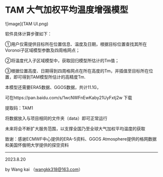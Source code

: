 # TAM 大气加权平均温度增强模型

![image](TAM UI.png)

软件具体计算步骤如下：

①用户仅需提供目标所在位置信息、温度及日期，根据目标位置查找其所在Voronoi子区域模型参数及四周格网点；

②将温度代入子区域模型中，获取回归模型所估计的Tm值；

③根据位置高度、日期得到四周格网点在所在高度的Tm，并插值至目标所在位置，即可得到TAM模型所估计的高精度Tm.

本模型还需要ERA5数据、GGOS数据，共计11.1G，

可在https://pan.baidu.com/s/1wcNWFnEwKaby21UyFxtj2w 下载

提取码：TAM1 

将数据放入与项目相同的文件夹（data）即可正常运行

未来将会不断扩大服务范围，以支撑全国乃至全球大气加权平均温度的获取

致谢：感谢ECMWF中心提供的ERA-5资料、GGOS Atmosphere提供的格网数据和美国怀俄明大学提供的探空资料

----------------------------------------------------------------------------------------------

2023.8.20

by  Wang kai  （wangkk318@163.com）

